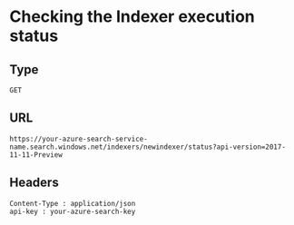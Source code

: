 # Checking the Indexer execution status

## Type

```http
GET
```

## URL

```http
https://your-azure-search-service-name.search.windows.net/indexers/newindexer/status?api-version=2017-11-11-Preview
```

## Headers

```http
Content-Type : application/json
api-key : your-azure-search-key
```
